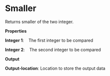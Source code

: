 # Smaller

Returns smaller of the two integer.

 **Properties**
 

**Integer 1**:    The first integer to be compared

**Integer 2**:    The second integer to be compared

 **Output**
 

**Output-location**: Location to store the output data
